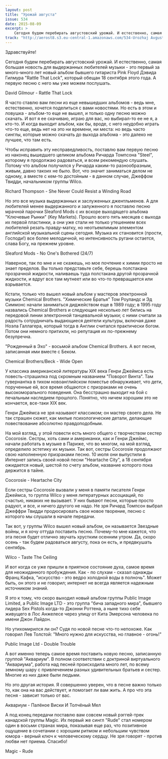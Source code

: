 ```yaml
---
layout: post
title: "Урожай августа"
issue: 534
date: 2015-08-09
excerpt: >
    Сегодня будем перебирать августовский урожай. И естественно, самая большая новость для выдержанных любителей музыки - это первый за много-много лет новый альбом бывшего гитариста Pink Floyd Дэвида Гилмура "Rattle That Lock", который обещан 18 сентября этого года. А первую песню с него мы уже можем послушать.
track: "http://aerost8.s3.eu-central-1.amazonaws.com/534-Urozhaj Avgusta.mp3"
---
```


Здравствуйте!

Сегодня будем перебирать августовский урожай. И естественно, самая большая новость для выдержанных любителей музыки - это первый за много-много лет новый альбом бывшего гитариста Pink Floyd Дэвида Гилмура "Rattle That Lock", который обещан 18 сентября этого года. А первую песню с него мы уже можем послушать.

David Gilmour - Rattle That Lock

Я часто ставлю вам песни из еще невышедших альбомов - ведь мне, естественно, хочется поделиться с вами новостями. Но есть в этом и ловушка - альбом-то еще не вышел, и только одну песню можно скачать. И вот я ее скачиваю, играю для вас, но выбирал-то ее не я, а кто-то. И когда выходит альбом, как бы, вроде, с него неудобно играть что-то еще, ведь нет на это ни времени, ни места: но ведь часто синглы, которые можно скачать до выхода альбома - это далеко не лучшее, что там есть.

Чтобы исправить эту несправедливость, поставлю вам первую песню из наконец вышедшего целиком альбома Ричарда Томпсона "Steel", которому я продолжаю радоваться, и всем рекомендую слушать. Потому что альбом получился у Ричарда каким-то разнообразным, живым, давно такоих не было. Вот, что значит заниматься делом не одному, а вместе с кем-то достойным - в данном случае, Джеффом Твидди, начальником группы Wilco.

Richard Thompson - She Never Could Resist a Winding Road

Но это все музыка выдержанных и заслуженных джентльменов. А для любителей менее выдержанного и залуженного я поставлю песню мрачной парочки Sleaford Mods с их вскоре выходящего альбома "Ключевые Рынки" (Key Markets). Прошло всего пять месяцев с выхода их первой пластинки, а они уже стали не только утешением всех любителей резать правду-матку, но неотъемлимым элементом английской музыкальной сцены сегодня. Музыка их становится (прости, Господи!) все более мелодичной, но интенсивность ругани остается, слава Богу, на прежнем уровне.

Sleaford Mods - No One's Bothered (24/7)

Наверное, так по мне и не скажешь, но мое почтение к химии просто не знает пределов. Вы только представьте себе, берешь полстакана прозрачной жидкости, наливаешь туда полстакана другой прозрачной жидкости, и вдруг все там мутнеет или во что-то превращается или взрывается.

Кстати, только что вышел новый альбом у мастеров электронной музыки Chemical Brothers. "Химические Братья" Том Роуландс и Эд Симмонс начали заниматься диджейством еще в 1989 году; в 1995 году назвались Chemical Brothers и следующие несколько лет бились на передовой линии электронной танцевальной музыки; с ними считали за радость сотрудничать выдающиеся деятели культуры, включая даже Ноэла Галлагера, который тогда в Англии считался практически богом. Потом они немного притихли, но репутация их по-прежнему безупречна.

"Рожденный в Эхо" - восьмой альбом Chemical Brothers. А вот песня, записанная ими вместе с Беком.

Chemical Brothers/Beck - Wide Open

У классика американской литературы XIX века Генри Джеймса есть повесть-страшилка под скромным названием "Поворот Винта". Там гувернантка в тихом новоанглийском поместье обнаруживает, что дети, порученные ей, все время общаются с призраками не очень высокоморального поведения. Она бесстрашно выходит на бой с печальным наследием прошлого. Понятно, что ничем хорошим это не кончается, все-таки XIX век.

Генри Джеймса не зря называют классиком; он мастер своего дела. Не так страшен сюжет, как милые психологические детали, делающие повествование абсолютно правдоподобным.

На мой взгляд, у этой повести есть много общего с творчеством сестер Cocorosie. Сестры, хоть сами и американки, как и Генри Джеймс, начали работать в музыке в Париже, что во многом, на мой взгляд, определило эстетику их музыки. Так вот, сестры Cocorosie продолжают свою наполненную призраками песню. 10 июля они выпустили в Интернет запись своей новой песни "Heartache City", а 18 сентября ожидается новый, шестой по счету альбом, название которого пока держится в тайне.

Cocorosie - Heartache City

Если сестры Cocorosie вызвали у меня в памяти писателя Генри Джеймса, то группа Wilco у меня литературных ассоциаций, по счастью, никаких не вызывает. У них бывают песни, которые просто радуют, и все, и ничего другого не надо. Не зря Ричард Томпсон выбрал Джеффри Твидди продюсировать свое новое творение, песню с которого мы слушали в начале передачи.

Так вот, у группы Wilco вышел новый альбом, он называется Звездные войны, и я хочу оттуда поставить песню. Почему-то мне кажется, что эта песня будет отлично звучать хрустким осенним утром. Да, скоро осень - так будем радоваться августу, пока он есть, и предвкушать сентябрь.

Wilco - Taste The Ceiling

И вот когда се уже пришли в приятное состояние духа, самое время для неожиданного пробуждения. Как - по слухам - сказал однажды Франц Кафка, "искусство - это ведро холодной воды в полночь". Может быть, он этого и не говорил; интернет не всегда является надежным источником знаний.

Я это к тому, что скоро выходил новый альбом группы Public Image Limited, а Public Image LTD - это группа "бича западного мира", бывшего лидера Sex Pistols когда-то Джонни Роттена, а ныне тихо себе живущего в Лос Анжелесе через улицу от Кита Эмерсона человека по имени Джон Лайдон.

Но утихомирился ли он? Судя по новой песне что-то непохоже. Как говорил Лев Толстой: "Много нужно для искусства, но главное - огонь!"

Public Image Ltd - Double Trouble

А вот именно теперь самое время поставить новую песню, записанную группой "Аквариум". В полном соответствии с доктриной виртуального "Аквариума", работа над песней происходила много лет, по всему земному шару с привлечением разных удивительных братьев и сестер. Многие из них даже были людьми.

Но это другая история. Я совершенно уверен, что в песне важно только то, как она на вас действует, и помогает ли вам жить. А про что эта песня - зависит только от вас.

Аквариум - Палёное Виски И Толчёный Мел

А под конец передачи поставлю вам совсем новый рэггей-трек канадской группы Magic. Их первый же сингл "Rude" стал номером один в восьми странах мира, показывая еще раз, что позитивное ощущение в сочетании с хорошим ритмом и небольшим чувством юмора - верный ключ к человеческому сердцу. Не зря говорят - против любви нет приема. Спасибо!

Magic - Rude
